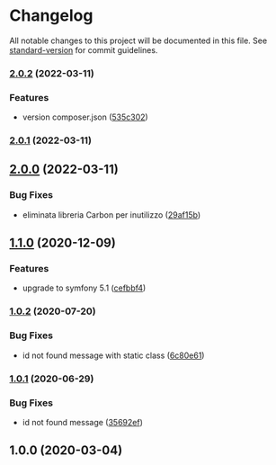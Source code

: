 # Changelog

All notable changes to this project will be documented in this file. See [standard-version](https://github.com/conventional-changelog/standard-version) for commit guidelines.

### [2.0.2](https://github.com/thunderBestPower/repository/compare/v2.0.1...v2.0.2) (2022-03-11)


### Features

* version composer.json ([535c302](https://github.com/thunderBestPower/repository/commit/535c302a001325f0100c9e8d628c72d7e1fecf04))

### [2.0.1](https://github.com/thunderBestPower/repository/compare/v2.0.0...v2.0.1) (2022-03-11)

## [2.0.0](https://github.com/thunderBestPower/repository/compare/v1.1.0...v2.0.0) (2022-03-11)


### Bug Fixes

* eliminata libreria Carbon per inutilizzo ([29af15b](https://github.com/thunderBestPower/repository/commit/29af15bb2584083d97308192cb920f3b476fe890))

## [1.1.0](https://github.com/escsrl/repository/compare/v1.0.2...v1.1.0) (2020-12-09)


### Features

* upgrade to symfony 5.1 ([cefbbf4](https://github.com/escsrl/repository/commit/cefbbf49dbcbc3a793284c8a84e2e4ba872eff99))

### [1.0.2](https://github.com/escsrl/repository/compare/v1.0.1...v1.0.2) (2020-07-20)


### Bug Fixes

* id not found message with static class ([6c80e61](https://github.com/escsrl/repository/commit/6c80e61586c581fbdd839949cf5d87dcdfe1c34d))

### [1.0.1](https://github.com/escsrl/repository/compare/v1.0.0...v1.0.1) (2020-06-29)


### Bug Fixes

* id not found message ([35692ef](https://github.com/escsrl/repository/commit/35692ef7c6f83691fd75c399c1432a451362fafd))

## 1.0.0 (2020-03-04)
